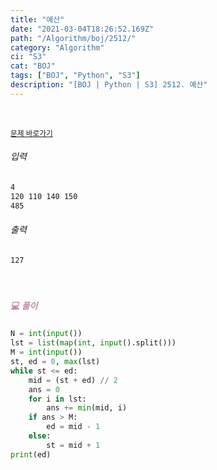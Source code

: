 ```yaml
---
title: "예산"
date: "2021-03-04T18:26:52.169Z"
path: "/Algorithm/boj/2512/"
category: "Algorithm"
ci: "S3"
cat: "BOJ"
tags: ["BOJ", "Python", "S3"]
description: "[BOJ | Python | S3] 2512. 예산"
---
```


<br />

<a href="https://www.acmicpc.net/problem/2512"><small>문제 바로가기</small></a>

###### 입력

```sh
4
120 110 140 150
485
```

###### 출력

```sh
127
```

<br />

##### <h5 style="color:#C587AE;">💻 풀이</h5>

```python
N = int(input())
lst = list(map(int, input().split()))
M = int(input())
st, ed = 0, max(lst)
while st <= ed:
    mid = (st + ed) // 2
    ans = 0
    for i in lst:
        ans += min(mid, i)
    if ans > M:
        ed = mid - 1
    else:
        st = mid + 1
print(ed)
```



